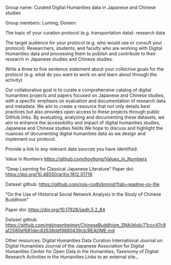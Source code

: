 Group name: Curated Digital Humanities data in Japanese and Chinese studies

Group members: Luming, Doreen

The topic of your curation protocol (e.g. transportation data): research data

The target audience for your protocol (e.g. who would use or consult your protocol):
Researchers, students, and faculty who are working with Digital Humanities data and processing them to publish and contribute to their research in Japanese studies and Chinese studies.

Write a three to five sentence statement about your collective goals for the protocol (e.g. what do you want to work on and learn about through the activity)

Our collaborative goal is to curate a comprehensive catalog of digital humanities projects and papers focused on Japanese and Chinese studies, with a specific emphasis on evaluation and documentation of research data and metadata. We aim to create a resource that not only details best practices but also provides open access to these projects through public GitHub links. By evaluating, analyzing and documenting these datasets, we aim to enhance the accessibility and impact of digital humanities studies, Japanese and Chinese studies fields.We hope to discuss and highlight the nuances of documenting digital humanities data as we design and implement our protocol. 

Provide a link to any relevant data sources you have identified.

Value in Numbers https://github.com/hoytlong/Values_In_Numbers 

“Deep Learning for Classical Japanese Literature”
Paper doi: https://doi.org/10.48550/arXiv.1812.01718 

Dataset github: https://github.com/rois-codh/kmnist?tab=readme-ov-file 

“On the Use of Historical Social Network Analysis in the Study of Chinese Buddhism”

Paper doi: https://doi.org/10.17928/jjadh.5.2_84

Dataset github: https://github.com/mbingenheimer/ChineseBuddhism_SNA/blob/71ccc47c8af2580ef681dec82638ddf9880439cb/README.md 

Other resources: 
Digital Humanities Data Curation
International Journal on Digital Humanities 
Journal of the Japanese Association for Digital Humanities
Center for Open Data in the Humanities, 
Taxonomy of Digital Research Activities in the Humanities Links to an external site., 
